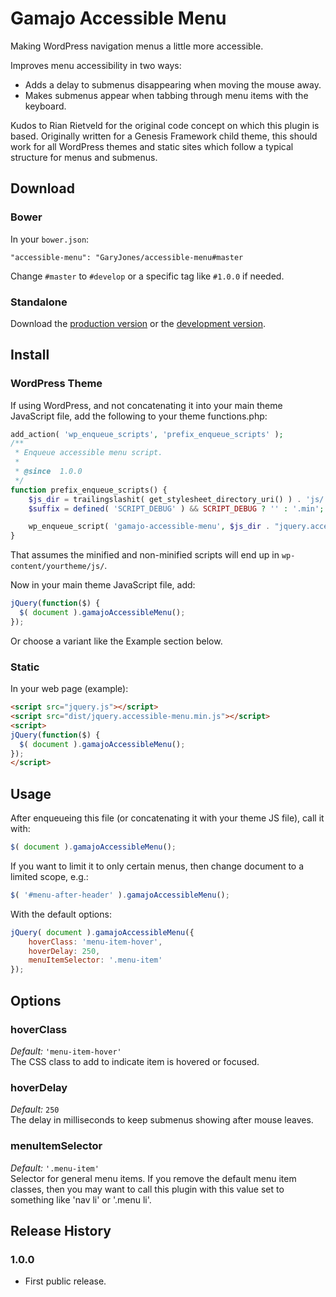 # Gamajo Accessible Menu

Making WordPress navigation menus a little more accessible.

Improves menu accessibility in two ways:
 * Adds a delay to submenus disappearing when moving the mouse away.
 * Makes submenus appear when tabbing through menu items with the keyboard.

Kudos to Rian Rietveld for the original code concept on which this plugin is based. Originally written for a Genesis Framework child theme, this should work for all WordPress themes and static sites which follow a typical structure for menus and submenus.

## Download

### Bower
In your `bower.json`:

`"accessible-menu": "GaryJones/accessible-menu#master`

Change `#master` to `#develop` or a specific tag like `#1.0.0` if needed.

### Standalone
Download the [production version][min] or the [development version][max].

[min]: https://raw.githubusercontent.com/GaryJones/accessible-menu/master/dist/jquery.accessible-menu.min.js
[max]: https://raw.githubusercontent.com/GaryJones/accessible-menu/master/dist/jquery.accessible-menu.js

## Install

### WordPress Theme
If using WordPress, and not concatenating it into your main theme JavaScript file, add the following to your theme functions.php:

~~~php
add_action( 'wp_enqueue_scripts', 'prefix_enqueue_scripts' );
/**
 * Enqueue accessible menu script.
 *
 * @since  1.0.0
 */
function prefix_enqueue_scripts() {
    $js_dir = trailingslashit( get_stylesheet_directory_uri() ) . 'js/';
    $suffix = defined( 'SCRIPT_DEBUG' ) && SCRIPT_DEBUG ? '' : '.min';

    wp_enqueue_script( 'gamajo-accessible-menu', $js_dir . "jquery.accessible-menu{$suffix}.js", array( 'jquery' ), '1.0.0', true );
}
~~~

That assumes the minified and non-minified scripts will end up in `wp-content/yourtheme/js/`.

Now in your main theme JavaScript file, add:

~~~js
jQuery(function($) {
  $( document ).gamajoAccessibleMenu();
});
~~~

Or choose a variant like the Example section below.

### Static

In your web page (example):

~~~html
<script src="jquery.js"></script>
<script src="dist/jquery.accessible-menu.min.js"></script>
<script>
jQuery(function($) {
  $( document ).gamajoAccessibleMenu();
});
</script>
~~~

## Usage
After enqueueing this file (or concatenating it with your theme JS file), call it with:

~~~js
$( document ).gamajoAccessibleMenu();
~~~

If you want to limit it to only certain menus, then change document to a limited scope, e.g.:

~~~js
$( '#menu-after-header' ).gamajoAccessibleMenu();
~~~

With the default options:

~~~js
jQuery( document ).gamajoAccessibleMenu({
    hoverClass: 'menu-item-hover',
    hoverDelay: 250,
    menuItemSelector: '.menu-item'
});
~~~

## Options

### hoverClass
_Default:_ `'menu-item-hover'`  
The CSS class to add to indicate item is hovered or focused.

### hoverDelay
_Default:_ `250`  
The delay in milliseconds to keep submenus showing after mouse leaves.

### menuItemSelector
_Default:_ `'.menu-item'`  
Selector for general menu items. If you remove the default menu item classes, then you may want to call this plugin with this value set to something like 'nav li' or '.menu li'.

## Release History

### 1.0.0
* First public release.
